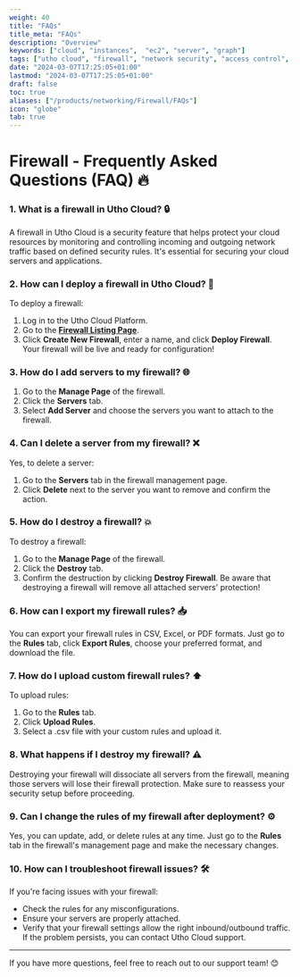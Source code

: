 ```yaml
---
weight: 40
title: "FAQs"
title_meta: "FAQs"
description: "Overview"
keywords: ["cloud", "instances",  "ec2", "server", "graph"]
tags: ["utho cloud", "firewall", "network security", "access control", "cloud firewall"]
date: "2024-03-07T17:25:05+01:00"
lastmod: "2024-03-07T17:25:05+01:00"
draft: false
toc: true
aliases: ["/products/networking/Firewall/FAQs"]
icon: "globe"
tab: true
---
```

# **Firewall - Frequently Asked Questions (FAQ)** 🔥

### **1. What is a firewall in Utho Cloud?** 🔒
A firewall in Utho Cloud is a security feature that helps protect your cloud resources by monitoring and controlling incoming and outgoing network traffic based on defined security rules. It's essential for securing your cloud servers and applications.

### **2. How can I deploy a firewall in Utho Cloud?** 🚀
To deploy a firewall:
1. Log in to the Utho Cloud Platform.
2. Go to the [**Firewall Listing Page**](https://console.utho.com/firewall).
3. Click **Create New Firewall**, enter a name, and click **Deploy Firewall**.
Your firewall will be live and ready for configuration!

### **3. How do I add servers to my firewall?** 🌐
1. Go to the **Manage Page** of the firewall.
2. Click the **Servers** tab.
3. Select **Add Server** and choose the servers you want to attach to the firewall.

### **4. Can I delete a server from my firewall?** ❌
Yes, to delete a server:
1. Go to the **Servers** tab in the firewall management page.
2. Click **Delete** next to the server you want to remove and confirm the action.

### **5. How do I destroy a firewall?** 💥
To destroy a firewall:
1. Go to the **Manage Page** of the firewall.
2. Click the **Destroy** tab.
3. Confirm the destruction by clicking **Destroy Firewall**.
Be aware that destroying a firewall will remove all attached servers' protection!

### **6. How can I export my firewall rules?** 📥
You can export your firewall rules in CSV, Excel, or PDF formats. Just go to the **Rules** tab, click **Export Rules**, choose your preferred format, and download the file.

### **7. How do I upload custom firewall rules?** ⬆️
To upload rules:
1. Go to the **Rules** tab.
2. Click **Upload Rules**.
3. Select a .csv file with your custom rules and upload it.

### **8. What happens if I destroy my firewall?** ⚠️
Destroying your firewall will dissociate all servers from the firewall, meaning those servers will lose their firewall protection. Make sure to reassess your security setup before proceeding.

### **9. Can I change the rules of my firewall after deployment?** ⚙️
Yes, you can update, add, or delete rules at any time. Just go to the **Rules** tab in the firewall's management page and make the necessary changes.

### **10. How can I troubleshoot firewall issues?** 🛠️
If you're facing issues with your firewall:
- Check the rules for any misconfigurations.
- Ensure your servers are properly attached.
- Verify that your firewall settings allow the right inbound/outbound traffic.
If the problem persists, you can contact Utho Cloud support.

---

If you have more questions, feel free to reach out to our support team! 😊

